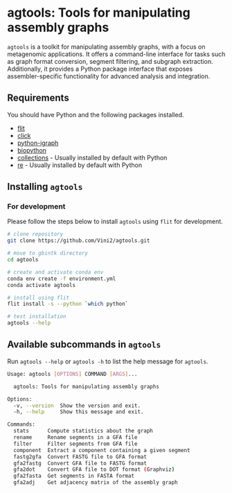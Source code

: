# agtools: Tools for manipulating assembly graphs

`agtools` is a toolkit for manipulating assembly graphs, with a focus on metagenomic applications. It offers a command-line interface for tasks such as graph format conversion, segment filtering, and subgraph extraction. Additionally, it provides a Python package interface that exposes assembler-specific functionality for advanced analysis and integration.

## Requirements

You should have Python and the following packages installed.

* [flit](https://flit.pypa.io/en/stable/)
* [click](https://click.palletsprojects.com/en/stable/)
* [python-igraph](https://python.igraph.org/en/stable/index.html)
* [biopython](https://biopython.org/)
* [collections](https://docs.python.org/3/library/collections.html) - Usually installed by default with Python
* [re](https://docs.python.org/3/library/re.html) - Usually installed by default with Python

## Installing `agtools`

### For development

Please follow the steps below to install `agtools` using `flit` for development.

```bash
# clone repository
git clone https://github.com/Vini2/agtools.git

# move to gbintk directory
cd agtools

# create and activate conda env
conda env create -f environment.yml
conda activate agtools

# install using flit
flit install -s --python `which python`

# test installation
agtools --help
```

## Available subcommands in `agtools`

Run `agtools --help` or `agtools -h` to list the help message for `agtools`.

```bash
Usage: agtools [OPTIONS] COMMAND [ARGS]...

  agtools: Tools for manipulating assembly graphs

Options:
  -v, --version  Show the version and exit.
  -h, --help     Show this message and exit.

Commands:
  stats      Compute statistics about the graph
  rename     Rename segments in a GFA file
  filter     Filter segments from GFA file
  component  Extract a component containing a given segment
  fastg2gfa  Convert FASTG file to GFA format
  gfa2fastg  Convert GFA file to FASTG format
  gfa2dot    Convert GFA file to DOT format (Graphviz)
  gfa2fasta  Get segments in FASTA format
  gfa2adj    Get adjacency matrix of the assembly graph
```